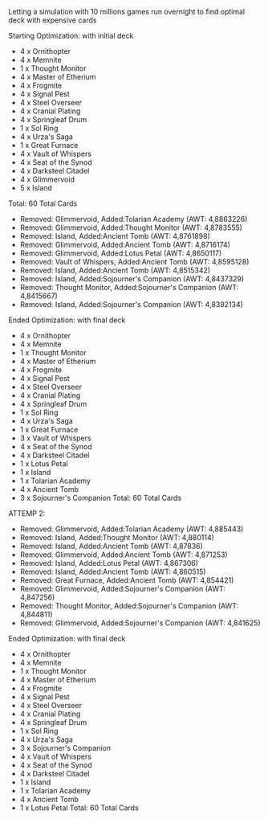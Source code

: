 Letting a simulation with 10 millions games run overnight to find optimal deck with expensive cards

Starting Optimization: with initial deck

 - 4    x Ornithopter
 - 4    x Memnite
 - 1    x Thought Monitor
 - 4    x Master of Etherium
 - 4    x Frogmite
 - 4    x Signal Pest
 - 4    x Steel Overseer
 - 4    x Cranial Plating
 - 4    x Springleaf Drum
 - 1    x Sol Ring
 - 4    x Urza's Saga
 - 1    x Great Furnace
 - 4    x Vault of Whispers
 - 4    x Seat of the Synod
 - 4    x Darksteel Citadel
 - 4    x Glimmervoid
 - 5    x Island

Total: 60 Total Cards

 - Removed: Glimmervoid, Added:Tolarian Academy (AWT: 4,8863226)
 - Removed: Glimmervoid, Added:Thought Monitor (AWT: 4,8783555)
 - Removed: Island, Added:Ancient Tomb (AWT: 4,8761898)
 - Removed: Glimmervoid, Added:Ancient Tomb (AWT: 4,8716174)
 - Removed: Glimmervoid, Added:Lotus Petal (AWT: 4,8650117)
 - Removed: Vault of Whispers, Added:Ancient Tomb (AWT: 4,8595128)
 - Removed: Island, Added:Ancient Tomb (AWT: 4,8515342)
 - Removed: Island, Added:Sojourner's Companion (AWT: 4,8437329)
 - Removed: Thought Monitor, Added:Sojourner's Companion (AWT: 4,8415667)
 - Removed: Island, Added:Sojourner's Companion (AWT: 4,8392134)

Ended Optimization: with final deck

 - 4    x Ornithopter
 - 4    x Memnite
 - 1    x Thought Monitor
 - 4    x Master of Etherium
 - 4    x Frogmite
 - 4    x Signal Pest
 - 4    x Steel Overseer
 - 4    x Cranial Plating
 - 4    x Springleaf Drum
 - 1    x Sol Ring
 - 4    x Urza's Saga
 - 1    x Great Furnace
 - 3    x Vault of Whispers
 - 4    x Seat of the Synod
 - 4    x Darksteel Citadel
 - 1    x Lotus Petal
 - 1    x Island
 - 1    x Tolarian Academy
 - 4    x Ancient Tomb
 - 3    x Sojourner's Companion
Total: 60 Total Cards


ATTEMP 2:



 - Removed: Glimmervoid, Added:Tolarian Academy (AWT: 4,885443)
 - Removed: Island, Added:Thought Monitor (AWT: 4,880114)
 - Removed: Island, Added:Ancient Tomb (AWT: 4,87836)
 - Removed: Glimmervoid, Added:Ancient Tomb (AWT: 4,871253)
 - Removed: Island, Added:Lotus Petal (AWT: 4,867306)
 - Removed: Island, Added:Ancient Tomb (AWT: 4,860515)
 - Removed: Great Furnace, Added:Ancient Tomb (AWT: 4,854421)
 - Removed: Glimmervoid, Added:Sojourner's Companion (AWT: 4,847256)
 - Removed: Thought Monitor, Added:Sojourner's Companion (AWT: 4,844811)
 - Removed: Glimmervoid, Added:Sojourner's Companion (AWT: 4,841625)

Ended Optimization: with final deck

 - 4    x Ornithopter
 - 4    x Memnite
 - 1    x Thought Monitor
 - 4    x Master of Etherium
 - 4    x Frogmite
 - 4    x Signal Pest
 - 4    x Steel Overseer
 - 4    x Cranial Plating
 - 4    x Springleaf Drum
 - 1    x Sol Ring
 - 4    x Urza's Saga
 - 3    x Sojourner's Companion
 - 4    x Vault of Whispers
 - 4    x Seat of the Synod
 - 4    x Darksteel Citadel
 - 1    x Island
 - 1    x Tolarian Academy
 - 4    x Ancient Tomb
 - 1    x Lotus Petal
Total: 60 Total Cards